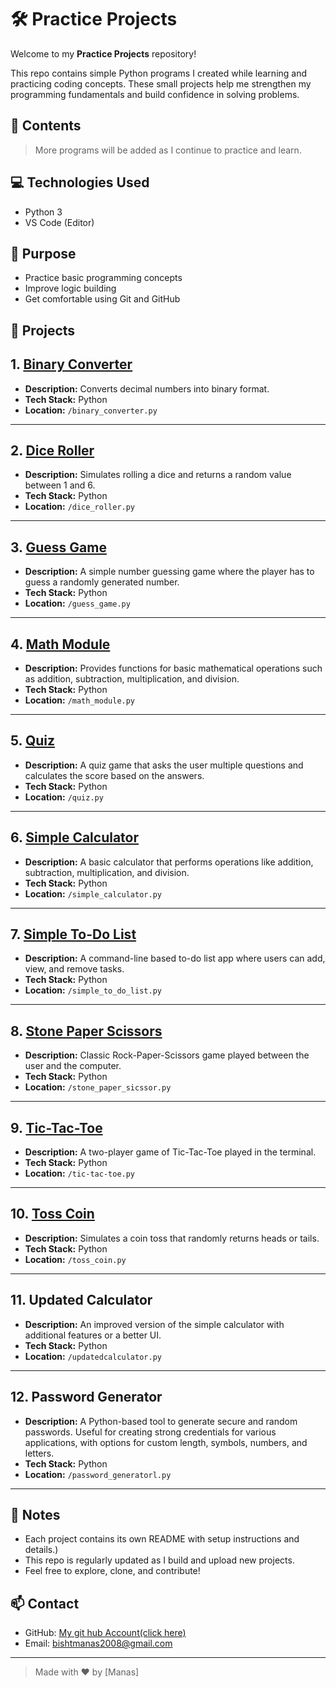 # 🛠️ Practice Projects

Welcome to my **Practice Projects** repository!

This repo contains simple Python programs I created while learning and practicing coding concepts. These small projects help me strengthen my programming fundamentals and build confidence in solving problems.

## 📂 Contents

> More programs will be added as I continue to practice and learn.

## 💻 Technologies Used

- Python 3
- VS Code (Editor)

## 🧠 Purpose

- Practice basic programming concepts
- Improve logic building
- Get comfortable using Git and GitHub

## 📁 Projects
## 1. [Binary Converter](https://github.com/BishtManas/practice/blob/main/My%20projects%20/binary_converter.py)

- **Description:** Converts decimal numbers into binary format.
- **Tech Stack:** Python
- **Location:** `/binary_converter.py`

---

## 2. [Dice Roller](https://github.com/BishtManas/practice/blob/main/My%20projects%20/dice_roller.py)

- **Description:** Simulates rolling a dice and returns a random value between 1 and 6.
- **Tech Stack:** Python
- **Location:** `/dice_roller.py`

---

## 3. [Guess Game](https://github.com/BishtManas/practice/blob/main/My%20projects%20/guess_game.py)

- **Description:** A simple number guessing game where the player has to guess a randomly generated number.
- **Tech Stack:** Python
- **Location:** `/guess_game.py`

---

## 4. [Math Module](https://github.com/BishtManas/practice/blob/main/My%20projects%20/math_module.py)

- **Description:** Provides functions for basic mathematical operations such as addition, subtraction, multiplication, and division.
- **Tech Stack:** Python
- **Location:** `/math_module.py`

---

## 5. [Quiz]()

- **Description:** A quiz game that asks the user multiple questions and calculates the score based on the answers.
- **Tech Stack:** Python
- **Location:** `/quiz.py`

---

## 6. [Simple Calculator]()

- **Description:** A basic calculator that performs operations like addition, subtraction, multiplication, and division.
- **Tech Stack:** Python
- **Location:** `/simple_calculator.py`

---

## 7. [Simple To-Do List]()

- **Description:** A command-line based to-do list app where users can add, view, and remove tasks.
- **Tech Stack:** Python
- **Location:** `/simple_to_do_list.py`

---

## 8. [Stone Paper Scissors]()

- **Description:** Classic Rock-Paper-Scissors game played between the user and the computer.
- **Tech Stack:** Python
- **Location:** `/stone_paper_sicssor.py`

---

## 9. [Tic-Tac-Toe]()

- **Description:** A two-player game of Tic-Tac-Toe played in the terminal.
- **Tech Stack:** Python
- **Location:** `/tic-tac-toe.py`

---

## 10. [Toss Coin]()

- **Description:** Simulates a coin toss that randomly returns heads or tails.
- **Tech Stack:** Python
- **Location:** `/toss_coin.py`

---

## 11. Updated Calculator

- **Description:** An improved version of the simple calculator with additional features or a better UI.
- **Tech Stack:** Python
- **Location:** `/updatedcalculator.py`

---

## 12. Password Generator
- **Description:** A Python-based tool to generate secure and random passwords. Useful for creating strong credentials for various applications, with options for custom length, symbols, numbers, and letters.
- **Tech Stack:** Python
- **Location:** `/password_generatorl.py`

---

## 📌 Notes

- Each project contains its own README with setup instructions and details.)
- This repo is regularly updated as I build and upload new projects.
- Feel free to explore, clone, and contribute!

## 📫 Contact

- GitHub: [My git hub Account(click here)](https://github.com/BishtManas)
- Email: bishtmanas2008@gmail.com

---

> Made with ❤️ by [Manas]

